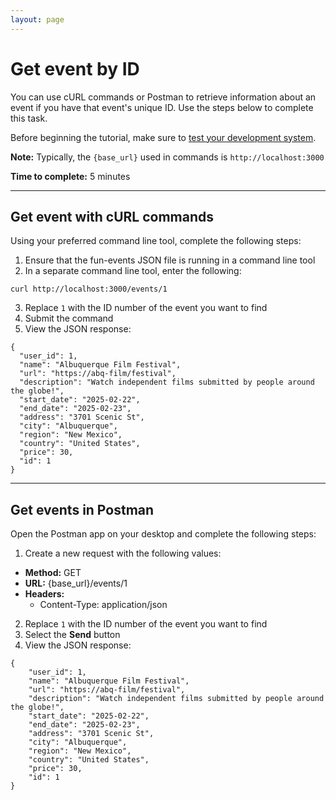 ```yaml
---
layout: page
---
```


# Get event by ID
You can use cURL commands or Postman to retrieve information about an event if you have that event's unique ID. Use the steps below to complete this task.

Before beginning the tutorial, make sure to [test your development system](../tutorials/getting-started.md).

**Note:** Typically, the `{base_url}` used in commands is `http://localhost:3000`

**Time to complete:** 5 minutes

---
## Get event with cURL commands

Using your preferred command line tool, complete the following steps:

1. Ensure that the fun-events JSON file is running in a command line tool
2. In a separate command line tool, enter the following:
```shell
curl http://localhost:3000/events/1
```
3. Replace `1` with the ID number of the event you want to find
4. Submit the command
5.  View the JSON response:
```shell
{
  "user_id": 1,
  "name": "Albuquerque Film Festival",
  "url": "https://abq-film/festival",
  "description": "Watch independent films submitted by people around the globe!",
  "start_date": "2025-02-22",
  "end_date": "2025-02-23",
  "address": "3701 Scenic St",
  "city": "Albuquerque",
  "region": "New Mexico",
  "country": "United States",
  "price": 30,
  "id": 1
}
```
---
## Get events in Postman

Open the Postman app on your desktop and complete the following steps:

1. Create a new request with the following values:
- **Method:** GET
- **URL:** {base_url}/events/1
- **Headers:**
  - Content-Type: application/json

2. Replace `1` with the ID number of the event you want to find
3. Select the **Send** button 
4.  View the JSON response:
```shell
{
    "user_id": 1,
    "name": "Albuquerque Film Festival",
    "url": "https://abq-film/festival",
    "description": "Watch independent films submitted by people around the globe!",
    "start_date": "2025-02-22",
    "end_date": "2025-02-23",
    "address": "3701 Scenic St",
    "city": "Albuquerque",
    "region": "New Mexico",
    "country": "United States",
    "price": 30,
    "id": 1
}
```
